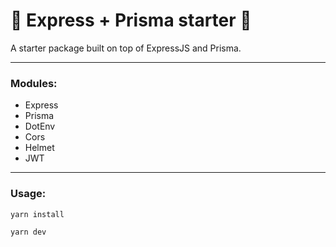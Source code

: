 # 🚀 Express + Prisma starter 🌱

A starter package built on top of ExpressJS and Prisma.

---

### Modules:

- Express
- Prisma
- DotEnv
- Cors
- Helmet
- JWT

---

### Usage:

`yarn install`

`yarn dev`
